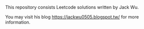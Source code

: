 This repository consists Leetcode solutions written by Jack Wu.

You may visit his blog https://jackwu0505.blogspot.tw/ for more information.
